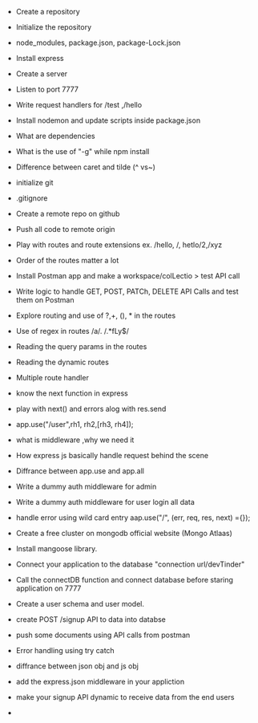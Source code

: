 - Create a repository
- Initialize the repository
- node_modules, package.json, package-Lock.json
- Install express
- Create a server
- Listen to port 7777
- Write request handlers for /test ,/hello
- Install nodemon and update scripts inside package.json
- What are dependencies
- What is the use of "-g" while npm install
- Difference between caret and tilde (^ vs~)

- initialize git
- .gitignore
- Create a remote repo on github
- Push all code to remote origin
- Play with routes and route extensions ex. /hello, /, hetlo/2,/xyz
- Order of the routes matter a lot
- Install Postman app and make a workspace/colLectio > test API call
- Write logic to handle GET, POST, PATCh, DELETE API Calls and test them on Postman
- Explore routing and use of ?,+, (), * in the routes
- Use of regex in routes /a/. /.*fLy$/ 
- Reading the query params in the routes 
- Reading the dynamic routes

- Multiple route handler
- know the next function in express
- play with next() and errors alog with res.send
- app.use("/user",rh1, rh2,[rh3, rh4]);
- what is middleware ,why we need it
- How express js basically handle request behind the scene
- Diffrance between app.use and app.all
- Write a dummy auth middleware for admin
- Write a dummy auth middleware for user login all data
- handle error using wild card entry aap.use("/", (err, req, res, next) ={});

- Create a free cluster on mongodb official website (Mongo Atlaas)
- Install mangoose library.
- Connect your application to the database "connection url/devTinder"
- Call the connectDB function and connect database before staring application on 7777
- Create a user schema and user model.
-  create POST /signup API to data into databse
- push some documents using API calls from postman
- Error handling using try catch

- diffrance between json obj and js obj
- add the express.json middleware in your appliction
- make your signup API dynamic to receive data from the end users
-